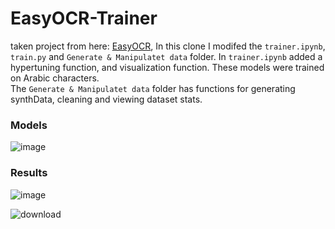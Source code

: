 # EasyOCR-Trainer

taken project from here: [EasyOCR](https://github.com/JaidedAI/EasyOCR), In this clone I modifed the `trainer.ipynb`, `train.py` and `Generate & Manipulatet data` folder. In `trainer.ipynb` added a hypertuning function, and visualization function. These models were trained on Arabic characters.  
The `Generate & Manipulatet data` folder has functions for generating synthData, cleaning and viewing dataset stats.

### Models 
![image](https://user-images.githubusercontent.com/57009004/132367407-1cd324a5-d115-4550-b90e-210ebf23c6a3.png)

### Results
![image](https://user-images.githubusercontent.com/57009004/132367072-7bcfc561-637a-4789-98a9-90658fb562b4.png)

![download](https://user-images.githubusercontent.com/57009004/132367213-f0d46521-6da2-4c7d-901d-bfd34388ee25.png)
